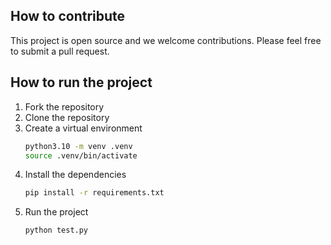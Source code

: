 ## How to contribute

This project is open source and we welcome contributions. Please feel free to submit a pull request.

## How to run the project

1. Fork the repository
2. Clone the repository
3. Create a virtual environment
   ```bash
   python3.10 -m venv .venv
   source .venv/bin/activate
   ```
4. Install the dependencies
   ```bash
   pip install -r requirements.txt
   ```
5. Run the project
   ```bash
   python test.py
   ```
